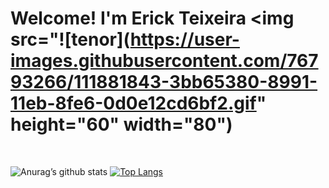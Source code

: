 # Welcome! I'm Erick Teixeira <img src="![tenor](https://user-images.githubusercontent.com/76793266/111881843-3bb65380-8991-11eb-8fe6-0d0e12cd6bf2.gif" height="60" width="80")</img>

<br>

![Anurag’s github stats](https://github-readme-stats.vercel.app/api?username=Erick-Teixeira&show_icons=true&count_private=true&theme=tokyonight)
[![Top Langs](https://github-readme-stats.vercel.app/api/top-langs/?username=Erick-Teixeira&layout=compact&theme=tokyonight)](https://github.com/anuraghazra/github-readme-stats)
